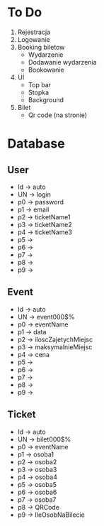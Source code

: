 # To Do
1. Rejestracja
2. Logowanie
3. Booking biletow
   - Wydarzenie
   - Dodawanie wydarzenia
   - Bookowanie
4. UI
   - Top bar
   - Stopka
   - Background
5. Bilet
   - Qr code (na stronie)

# Database

## User
- Id -> auto
- UN -> login
- p0 -> password
- p1 -> email
- p2 -> ticketName1
- p3 -> ticketName2
- p4 -> ticketName3
- p5 -> 
- p6 ->
- p7 -> 
- p8 ->
- p9 ->

## Event
- Id -> auto
- UN -> event000$%
- p0 -> eventName
- p1 -> data
- p2 -> iloscZajetychMiejsc
- p3 -> maksymalnieMiejsc
- p4 -> cena
- p5 ->
- p6 ->
- p7 -> 
- p8 ->
- p9 ->

## Ticket
- Id -> auto
- UN -> bilet000$%
- p0 -> eventName
- p1 -> osoba1
- p2 -> osoba2
- p3 -> osoba3
- p4 -> osoba4
- p5 -> osoba5
- p6 -> osoba6
- p7 -> osoba7
- p8 -> QRCode
- p9 -> IleOsobNaBilecie
